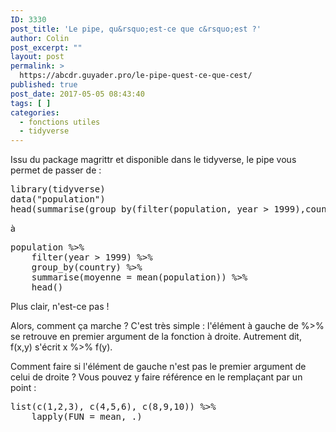 ```yaml
---
ID: 3330
post_title: 'Le pipe, qu&rsquo;est-ce que c&rsquo;est ?'
author: Colin
post_excerpt: ""
layout: post
permalink: >
  https://abcdr.guyader.pro/le-pipe-quest-ce-que-cest/
published: true
post_date: 2017-05-05 08:43:40
tags: [ ]
categories:
  - fonctions utiles
  - tidyverse
---
```

Issu du package magrittr et disponible dans le tidyverse, le pipe vous permet de passer de :
<pre lang="rsplus">library(tidyverse)
data("population")
head(summarise(group_by(filter(population, year &gt; 1999),country),moyenne = mean(population)))</pre>
à
<pre lang="rsplus">population %&gt;% 
    filter(year &gt; 1999) %&gt;%
    group_by(country) %&gt;%
    summarise(moyenne = mean(population)) %&gt;%
    head()</pre>
<p>Plus clair, n'est-ce pas !

<p>Alors, comment ça marche ? C'est très simple : l'élément à gauche de %&gt;% se retrouve en premier argument de la fonction à droite. Autrement dit, f(x,y) s'écrit x %&gt;% f(y).

Comment faire si l'élément de gauche n'est pas le premier argument de celui de droite ? Vous pouvez y faire référence en le remplaçant par un point :
<pre lang="rsplus">list(c(1,2,3), c(4,5,6), c(8,9,10)) %&gt;%
    lapply(FUN = mean, .)</pre>